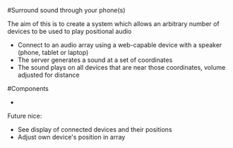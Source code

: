#Surround sound through your phone(s)

The aim of this is to create a system which allows an arbitrary number of devices to be used to play positional audio

- Connect to an audio array using a web-capable device with a speaker (phone, tablet or laptop)
- The server generates a sound at a set of coordinates
- The sound plays on all devices that are near those coordinates, volume adjusted for distance

#Components

- 


Future nice:

- See display of connected devices and their positions
- Adjust own device's position in array